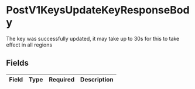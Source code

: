 # PostV1KeysUpdateKeyResponseBody

The key was successfully updated, it may take up to 30s for this to take effect in all regions


## Fields

| Field       | Type        | Required    | Description |
| ----------- | ----------- | ----------- | ----------- |